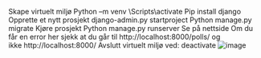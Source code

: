 Skape virtuelt miljø
	Python –m venv <virtual environment name>
	<virtual environment name>\Scripts\activate
	Pip install django
Opprette et nytt prosjekt
	django-admin.py startproject <projectname>
	Python manage.py migrate
Kjøre prosjekt
	Python manage.py runserver
Se på nettside
	Om du får en error her sjekk at du går til http://localhost:8000/polls/ og ikke http://localhost:8000/
Avslutt virtuelt miljø ved:
	deactivate
![image](https://github.com/cmceesay/telesku/assets/158045946/9b2ab877-8d70-46cb-bd14-791a4eccf49f)
